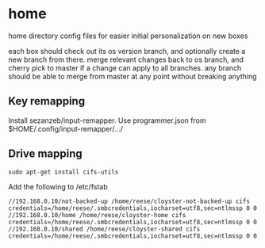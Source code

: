 home
====

home directory config files for easier initial personalization on new boxes

each box should check out its os version branch, and optionally create a new branch from there. merge relevant changes back to os branch, and cherry pick to master if a change can apply to all branches. any branch should be able to merge from master at any point without breaking anything

## Key remapping
Install sezanzeb/input-remapper. Use programmer.json from $HOME/.config/input-remapper/.../

## Drive mapping
`sudo apt-get install cifs-utils`

Add the following to /etc/fstab

```
//192.168.0.10/not-backed-up /home/reese/cloyster-not-backed-up cifs credentials=/home/reese/.smbcredentials,iocharset=utf8,sec=ntlmssp 0 0
//192.168.0.10/home /home/reese/cloyster-home cifs credentials=/home/reese/.smbcredentials,iocharset=utf8,sec=ntlmssp 0 0
//192.168.0.10/shared /home/reese/cloyster-shared cifs credentials=/home/reese/.smbcredentials,iocharset=utf8,sec=ntlmssp 0 0
```
